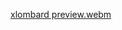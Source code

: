 [xlombard preview.webm](https://user-images.githubusercontent.com/854141/225705446-5bd220da-2f19-485a-a559-67c3dc3dff4d.webm)
